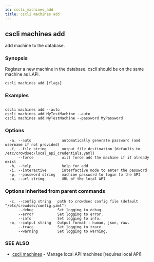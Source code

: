 ```yaml
---
id: cscli_machines_add
title: cscli machines add
---
```

## cscli machines add

add machine to the database.

### Synopsis

Register a new machine in the database. cscli should be on the same machine as LAPI.

```
cscli machines add [flags]
```

### Examples

```

cscli machines add --auto
cscli machines add MyTestMachine --auto
cscli machines add MyTestMachine --password MyPassword

```

### Options

```
  -a, --auto              automatically generate password (and username if not provided)
  -f, --file string       output file destination (defaults to /etc/crowdsec/local_api_credentials.yaml)
      --force             will force add the machine if it already exist
  -h, --help              help for add
  -i, --interactive       interfactive mode to enter the password
  -p, --password string   machine password to login to the API
  -u, --url string        URL of the local API
```

### Options inherited from parent commands

```
  -c, --config string   path to crowdsec config file (default "/etc/crowdsec/config.yaml")
      --debug           Set logging to debug.
      --error           Set logging to error.
      --info            Set logging to info.
  -o, --output string   Output format : human, json, raw.
      --trace           Set logging to trace.
      --warning         Set logging to warning.
```

### SEE ALSO

* [cscli machines](/docs/v1.0/cscli/cscli_machines)	 - Manage local API machines [requires local API]

